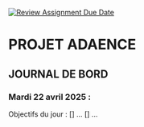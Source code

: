 [![Review Assignment Due Date](https://classroom.github.com/assets/deadline-readme-button-22041afd0340ce965d47ae6ef1cefeee28c7c493a6346c4f15d667ab976d596c.svg)](https://classroom.github.com/a/c9R-q-e1)

# PROJET ADAENCE

## JOURNAL DE BORD 

### Mardi 22 avril 2025 :

Objectifs du jour :
[] ...
[] ...

